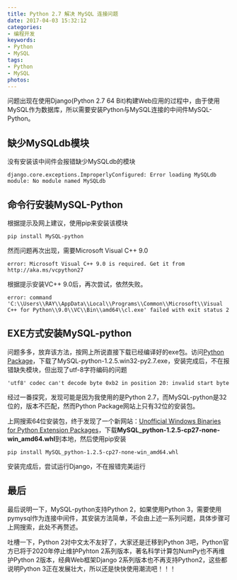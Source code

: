 ```yaml
---
title: Python 2.7 解决 MySQL 连接问题
date: 2017-04-03 15:32:12
categories:
- 编程开发
keywords:
- Python
- MySQL
tags:
- Python
- MySQL
photos:
---
```


问题出现在使用Django(Python 2.7 64 Bit)构建Web应用的过程中，由于使用MySQL作为数据库，所以需要安装Python与MySQL连接的中间件MySQL-Python。

<!--more-->

## 缺少MySQLdb模块

没有安装该中间件会报错缺少MySQLdb的模块

```
django.core.exceptions.ImproperlyConfigured: Error loading MySQLdb module: No module named MySQLdb
```

## 命令行安装MySQL-Python

根据提示及网上建议，使用pip来安装该模块

```
pip install MySQL-python
```

然而问题再次出现，需要Microsoft Visual C++ 9.0

```
error: Microsoft Visual C++ 9.0 is required. Get it from http://aka.ms/vcpython27
```

根据提示安装VC++ 9.0后，再次尝试，依然失败。

```
error: command 'C:\\Users\\RAY\\AppData\\Local\\Programs\\Common\\Microsoft\\Visual C++ for Python\\9.0\\VC\\Bin\\amd64\\cl.exe' failed with exit status 2
```

## EXE方式安装MySQL-python

问题多多，放弃该方法，按网上所说直接下载已经编译好的exe包。访问[Python Package](https://pypi.python.org/pypi/MySQL-python/1.2.5)，下载了MySQL-python-1.2.5.win32-py2.7.exe，安装完成后，不在报错缺失模块，但出现了utf-8字符编码的问题

```
'utf8' codec can't decode byte 0xb2 in position 20: invalid start byte
```

经过一番探究，发现可能是因为我使用的是Python 2.7，而MySQL-python是32位的，版本不匹配，然而Python Package网站上只有32位的安装包。

上网搜索64位安装包，终于发现了一个新网站：[Unofficial Windows Binaries for Python Extension Packages](https://www.lfd.uci.edu/~gohlke/pythonlibs/#mysql-python)，下载**MySQL_python-1.2.5-cp27-none-win_amd64.whl**到本地，然后使用pip安装

```
pip install MySQL_python-1.2.5-cp27-none-win_amd64.whl
```
安装完成后，尝试运行Django，不在报错完美运行

## 最后

最后说明一下，MySQL-python支持Python 2，如果使用Python 3，需要使用pymysql作为连接中间件，其安装方法简单，不会由上述一系列问题，具体步骤可上网搜索，此处不再赘述。

吐槽一下，Python 2对中文太不友好了，大家还是迁移到Python 3吧，Python官方已将于2020年停止维护Pyhton 2系列版本，著名科学计算包NumPy也不再维护Python 2版本，经典Web框架Django 2系列版本也不再支持Python2，这些都说明Python 3正在发展壮大，所以还是快快使用潮流吧！！！
